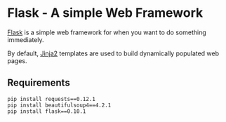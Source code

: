 Flask - A simple Web Framework
==============================
[Flask](http://flask.pocoo.org/) is a simple web framework for when you want to do something immediately.

By default, [Jinja2](http://flask.pocoo.org/docs/templating/) templates are used to build dynamically populated web pages.



Requirements
------------

    pip install requests==0.12.1
    pip install beautifulsoup4==4.2.1
    pip install flask==0.10.1
